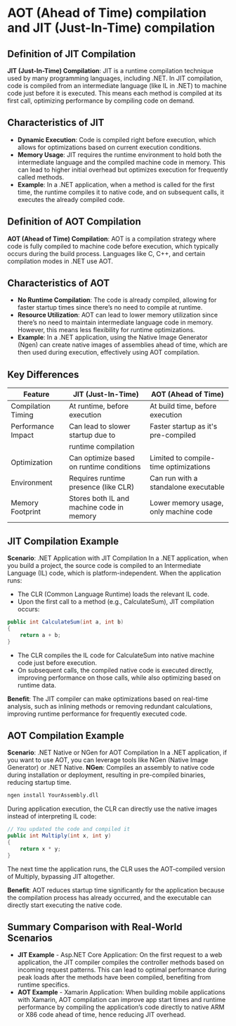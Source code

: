 # AOT (Ahead of Time) compilation and JIT (Just-In-Time) compilation

## Definition of JIT Compilation

**JIT (Just-In-Time) Compilation**: JIT is a runtime compilation technique used by many programming languages, including .NET. In JIT compilation, code is compiled from an intermediate language (like IL in .NET) to machine code just before it is executed. This means each method is compiled at its first call, optimizing performance by compiling code on demand.

## Characteristics of JIT

- **Dynamic Execution**: Code is compiled right before execution, which allows for optimizations based on current execution conditions.
- **Memory Usage**: JIT requires the runtime environment to hold both the intermediate language and the compiled machine code in memory. This can lead to higher initial overhead but optimizes execution for frequently called methods.
- **Example**: In a .NET application, when a method is called for the first time, the runtime compiles it to native code, and on subsequent calls, it executes the already compiled code.

## Definition of AOT Compilation

**AOT (Ahead of Time) Compilation**: AOT is a compilation strategy where code is fully compiled to machine code before execution, which typically occurs during the build process. Languages like C, C++, and certain compilation modes in .NET use AOT.

## Characteristics of AOT

- **No Runtime Compilation**: The code is already compiled, allowing for faster startup times since there’s no need to compile at runtime.
- **Resource Utilization**: AOT can lead to lower memory utilization since there’s no need to maintain intermediate language code in memory. However, this means less flexibility for runtime optimizations.
- **Example**: In a .NET application, using the Native Image Generator (Ngen) can create native images of assemblies ahead of time, which are then used during execution, effectively using AOT compilation.

## Key Differences

| Feature            | JIT (Just-In-Time)                        | AOT (Ahead of Time)                   |
|--------------------|-------------------------------------------|---------------------------------------|
| Compilation Timing | At runtime, before execution              | At build time, before execution       |
| Performance Impact | Can lead to slower startup due to         | Faster startup as it's pre-compiled   |
|                    | runtime compilation                       |                                       |
| Optimization       | Can optimize based on runtime conditions  | Limited to compile-time optimizations |
| Environment        | Requires runtime presence (like CLR)      | Can run with a standalone executable  |
| Memory Footprint   | Stores both IL and machine code in memory | Lower memory usage, only machine code |


## JIT Compilation Example

**Scenario**: .NET Application with JIT Compilation
In a .NET application, when you build a project, the source code is compiled to an Intermediate Language (IL) code, which is platform-independent. When the application runs:
  - The CLR (Common Language Runtime) loads the relevant IL code.
  - Upon the first call to a method (e.g., CalculateSum), JIT compilation occurs:

```csharp
public int CalculateSum(int a, int b)
{
    return a + b;
}
```

- The CLR compiles the IL code for CalculateSum into native machine code just before execution.
- On subsequent calls, the compiled native code is executed directly, improving performance on those calls, while also optimizing based on runtime data.

**Benefit**: The JIT compiler can make optimizations based on real-time analysis, such as inlining methods or removing redundant calculations, improving runtime performance for frequently executed code.

## AOT Compilation Example

**Scenario**: .NET Native or NGen for AOT Compilation
In a .NET application, if you want to use AOT, you can leverage tools like NGen (Native Image Generator) or .NET Native.
**NGen**: Compiles an assembly to native code during installation or deployment, resulting in pre-compiled binaries, reducing startup time.

```bash
ngen install YourAssembly.dll
```

During application execution, the CLR can directly use the native images instead of interpreting IL code:

```csharp
// You updated the code and compiled it
public int Multiply(int x, int y)
{
    return x * y;
}
```

The next time the application runs, the CLR uses the AOT-compiled version of Multiply, bypassing JIT altogether.

**Benefit**: AOT reduces startup time significantly for the application because the compilation process has already occurred, and the executable can directly start executing the native code.

## Summary Comparison with Real-World Scenarios

- **JIT Example** - Asp.NET Core Application: On the first request to a web application, the JIT compiler compiles the controller methods based on incoming request patterns. This can lead to optimal performance during peak loads after the methods have been compiled, benefiting from runtime specifics.
- **AOT Example** - Xamarin Application: When building mobile applications with Xamarin, AOT compilation can improve app start times and runtime performance by compiling the application’s code directly to native ARM or X86 code ahead of time, hence reducing JIT overhead.

